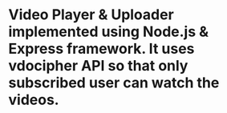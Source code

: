 # Video Player & Uploader implemented using Node.js & Express framework. It uses vdocipher API so that only subscribed user can watch the videos.